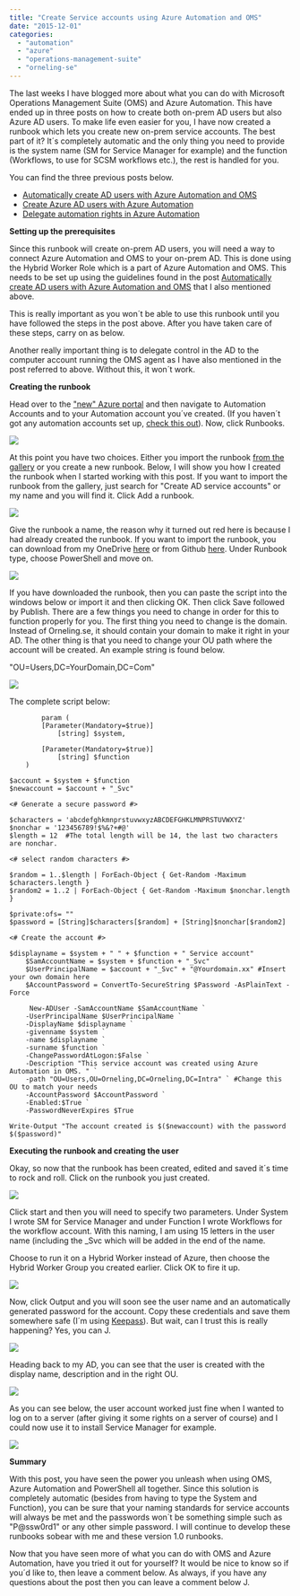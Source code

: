 ```yaml
---
title: "Create Service accounts using Azure Automation and OMS"
date: "2015-12-01"
categories: 
  - "automation"
  - "azure"
  - "operations-management-suite"
  - "orneling-se"
---
```


The last weeks I have blogged more about what you can do with Microsoft Operations Management Suite (OMS) and Azure Automation. This have ended up in three posts on how to create both on-prem AD users but also Azure AD users. To make life even easier for you, I have now created a runbook which lets you create new on-prem service accounts. The best part of it? It´s completely automatic and the only thing you need to provide is the system name (SM for Service Manager for example) and the function (Workflows, to use for SCSM workflows etc.), the rest is handled for you.

You can find the three previous posts below.

- [Automatically create AD users with Azure Automation and OMS](http://blog.orneling.se/2015/11/automatically-create-ad-users-with-azure-automation-and-oms/)
- [Create Azure AD users with Azure Automation](http://blog.orneling.se/2015/11/create-azure-ad-users-with-azure-automation/)
- [Delegate automation rights in Azure Automation](http://blog.orneling.se/2015/11/delegate-automation-rights-azure-automation)

**Setting up the prerequisites**

Since this runbook will create on-prem AD users, you will need a way to connect Azure Automation and OMS to your on-prem AD. This is done using the Hybrid Worker Role which is a part of Azure Automation and OMS. This needs to be set up using the guidelines found in the post [Automatically create AD users with Azure Automation and OMS](http://blog.orneling.se/2015/11/automatically-create-ad-users-with-azure-automation-and-oms/) that I also mentioned above.

This is really important as you won´t be able to use this runbook until you have followed the steps in the post above. After you have taken care of these steps, carry on as below.

Another really important thing is to delegate control in the AD to the computer account running the OMS agent as I have also mentioned in the post referred to above. Without this, it won´t work.

**Creating the runbook**

Head over to the ["new" Azure portal](https://portal.azure.com/) and then navigate to Automation Accounts and to your Automation account you´ve created. (If you haven´t got any automation accounts set up, [check this out](https://azure.microsoft.com/sv-se/documentation/articles/automation-create-runbook-from-samples/)). Now, click Runbooks.

![](images/113015_1257_CREATEADSer1.png)

At this point you have two choices. Either you import the runbook [from the gallery](https://gallery.technet.microsoft.com/Create-AD-service-accounts-55c4cd1d) or you create a new runbook. Below, I will show you how I created the runbook when I started working with this post. If you want to import the runbook from the gallery, just search for "Create AD service accounts" or my name and you will find it. Click Add a runbook.

![](images/113015_1257_CREATEADSer2.png)

Give the runbook a name, the reason why it turned out red here is because I had already created the runbook. If you want to import the runbook, you can download from my OneDrive [here](http://1drv.ms/1lpEDqE) or from Github [here](https://github.com/DanielOrneling/OMS-Automation---Create-AD-Service.Account). Under Runbook type, choose PowerShell and move on.

![](images/113015_1257_CREATEADSer3.png)

If you have downloaded the runbook, then you can paste the script into the windows below or import it and then clicking OK. Then click Save followed by Publish. There are a few things you need to change in order for this to function properly for you. The first thing you need to change is the domain. Instead of Orneling.se, it should contain your domain to make it right in your AD. The other thing is that you need to change your OU path where the account will be created. An example string is found below.

"OU=Users,DC=YourDomain,DC=Com"

![](images/113015_1257_CREATEADSer4.png)

The complete script below:

```
		param (
		[Parameter(Mandatory=$true)]
			[string] $system,
			
		[Parameter(Mandatory=$true)]
			[string] $function	
	)

$account = $system + $function
$newaccount = $account + "_Svc"

<# Generate a secure password #>

$characters = 'abcdefghkmnprstuvwxyzABCDEFGHKLMNPRSTUVWXYZ'
$nonchar = '123456789!$%&?+#@'
$length = 12  #The total length will be 14, the last two characters are nonchar.

<# select random characters #>

$random = 1..$length | ForEach-Object { Get-Random -Maximum $characters.length }
$random2 = 1..2 | ForEach-Object { Get-Random -Maximum $nonchar.length }

$private:ofs= "" 
$password = [String]$characters[$random] + [String]$nonchar[$random2]

<# Create the account #>

$displayname = $system + " " + $function + " Service account"
	$SamAccountName = $system + $function + "_Svc"
	$UserPrincipalName = $account + "_Svc" + "@Yourdomain.xx" #Insert your own domain here
    $AccountPassword = ConvertTo-SecureString $Password -AsPlainText -Force

	 New-ADUser -SamAccountName $SamAccountName `
	-UserPrincipalName $UserPrincipalName `
	-DisplayName $displayname `
	-givenname $system `
	-name $displayname `
	-surname $function `
	-ChangePasswordAtLogon:$False `
	-Description "This service account was created using Azure Automation in OMS. " `
	-path "OU=Users,OU=Orneling,DC=Orneling,DC=Intra" ` #Change this OU to match your needs
    -AccountPassword $AccountPassword `
    -Enabled:$True `
    -PasswordNeverExpires $True
    
Write-Output "The account created is $($newaccount) with the password $($password)"
```

**Executing the runbook and creating the user**

Okay, so now that the runbook has been created, edited and saved it´s time to rock and roll. Click on the runbook you just created.

![](images/113015_1257_CREATEADSer5.png)

Click start and then you will need to specify two parameters. Under System I wrote SM for Service Manager and under Function I wrote Workflows for the workflow account. With this naming, I am using 15 letters in the user name (including the \_Svc which will be added in the end of the name.

Choose to run it on a Hybrid Worker instead of Azure, then choose the Hybrid Worker Group you created earlier. Click OK to fire it up.

![](images/113015_1257_CREATEADSer6.png)

Now, click Output and you will soon see the user name and an automatically generated password for the account. Copy these credentials and save them somewhere safe (I´m using [Keepass](http://keepass.info/)). But wait, can I trust this is really happening? Yes, you can J.

![](images/113015_1257_CREATEADSer7.png)

Heading back to my AD, you can see that the user is created with the display name, description and in the right OU.

![](images/113015_1257_CREATEADSer8.png)

As you can see below, the user account worked just fine when I wanted to log on to a server (after giving it some rights on a server of course) and I could now use it to install Service Manager for example.

![](images/113015_1257_CREATEADSer9.png)

**Summary**

With this post, you have seen the power you unleash when using OMS, Azure Automation and PowerShell all together. Since this solution is completely automatic (besides from having to type the System and Function), you can be sure that your naming standards for service accounts will always be met and the passwords won´t be something simple such as "P@ssw0rd1" or any other simple password. I will continue to develop these runbooks sobear with me and these version 1.0 runbooks.

Now that you have seen more of what you can do with OMS and Azure Automation, have you tried it out for yourself? It would be nice to know so if you´d like to, then leave a comment below. As always, if you have any questions about the post then you can leave a comment below J.
